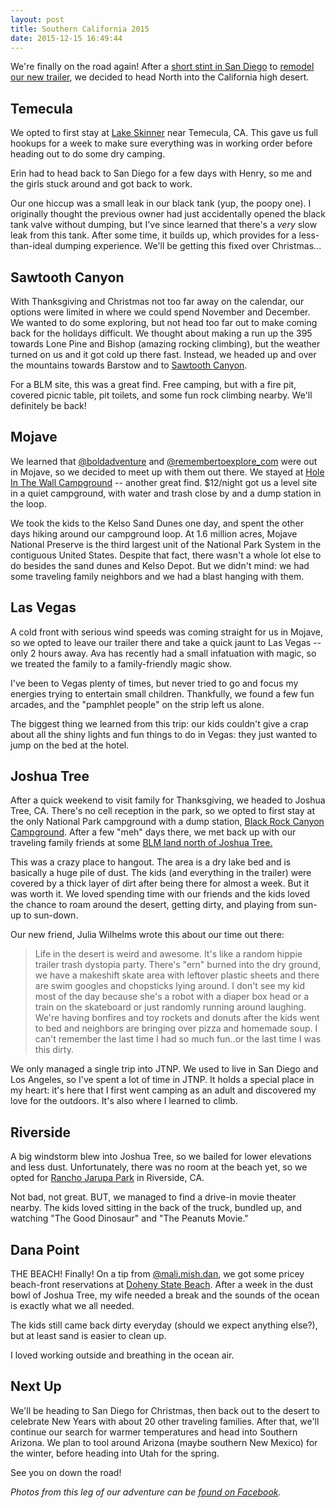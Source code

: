 ```yaml
---
layout: post
title: Southern California 2015
date: 2015-12-15 16:49:44
---
```


We're finally on the road again! After a [short stint in San Diego](/2015/10/05/the-long-and-short-of-it.html) to [remodel our new trailer](/2015/11/10/rv-remodel.html), we decided to head North into the California high desert.

## Temecula

 We opted to first stay at [Lake Skinner](https://www.campendium.com/lake-skinner-recreation-area) near Temecula, CA. This gave us full hookups for a week to make sure everything was in working order before heading out to do some dry camping.

Erin had to head back to San Diego for a few days with Henry, so me and the girls stuck around and got back to work.

Our one hiccup was a small leak in our black tank (yup, the poopy one). I originally thought the previous owner had just accidentally opened the black tank valve without dumping, but I've since learned that there's a *very* slow leak from this tank. After some time, it builds up, which provides for a less-than-ideal dumping experience. We'll be getting this fixed over Christmas...

## Sawtooth Canyon

With Thanksgiving and Christmas not too far away on the calendar, our options were limited in where we could spend November and December. We wanted to do some exploring, but not head too far out to make coming back for the holidays difficult.  We thought about making a run up the 395 towards Lone Pine and Bishop (amazing rocking climbing), but the weather turned on us and it got cold up there fast. Instead, we headed up and over the mountains towards Barstow and to [Sawtooth Canyon](https://www.campendium.com/sawtooth-canyon-campground).

For a BLM site, this was a great find. Free camping, but with a fire pit, covered picnic table, pit toilets, and some fun rock climbing nearby. We'll definitely be back!

## Mojave

We learned that [@boldadventure](https://instagram.com/boldadventure) and [@remembertoexplore_com](https://instagram.com/remembertoexplore_com) were out in Mojave, so we decided to meet up with them out there.  We stayed at [Hole In The Wall Campground](https://www.campendium.com/hole-in-the-wall-campground-mojave) -- another great find. $12/night got us a level site in a quiet campground, with water and trash close by and a dump station in the loop.

We took the kids to the Kelso Sand Dunes one day, and spent the other days hiking around our campground loop. At 1.6 million acres, Mojave National Preserve is the third largest unit of the National Park System in the contiguous United States. Despite that fact, there wasn't a whole lot else to do besides the sand dunes and Kelso Depot. But we didn't mind: we had some traveling family neighbors and we had a blast hanging with them.



## Las Vegas

A cold front with serious wind speeds was coming straight for us in Mojave, so we opted to leave our trailer there and take a quick jaunt to Las Vegas -- only 2 hours away. Ava has recently had a small infatuation with magic, so we treated the family to a family-friendly magic show.

I've been to Vegas plenty of times, but never tried to go and focus my energies trying to entertain small children. Thankfully, we found a few fun arcades, and the "pamphlet people" on the strip left us alone.

The biggest thing we learned from this trip: our kids couldn't give a crap about all the shiny lights and fun things to do in Vegas: they just wanted to jump on the bed at the hotel.

## Joshua Tree

After a quick weekend to visit family for Thanksgiving, we headed to Joshua Tree, CA. There's no cell reception in the park, so we opted to first stay at the only National Park campground with a dump station, [Black Rock Canyon Campground](https://www.campendium.com/black-rock-canyon-campground). After a few "meh" days there, we met back up with our traveling family friends at some [BLM land north of Joshua Tree.](https://www.campendium.com/joshua-tree-north)

This was a crazy place to hangout. The area is a dry lake bed and is basically a huge pile of dust. The kids (and everything in the trailer) were covered by a thick layer of dirt after being there for almost a week. But it was worth it. We loved spending time with our friends and the kids loved the chance to roam around the desert, getting dirty, and playing from sun-up to sun-down.

Our new friend, Julia Wilhelms wrote this about our time out there:

> Life in the desert is weird and awesome. It's like a random hippie trailer trash dystopia party. There's "ern" burned into the dry ground, we have a makeshift skate area with leftover plastic sheets and there are swim googles and chopsticks lying around. I don't see my kid most of the day because she's a robot with a diaper box head or a train on the skateboard or just randomly running around laughing. We're having bonfires and toy rockets and donuts after the kids went to bed and neighbors are bringing over pizza and homemade soup. I can't remember the last time I had so much fun..or the last time I was this dirty.


We only managed a single trip into JTNP. We used to live in San Diego and Los Angeles, so I've spent a lot of time in JTNP. It holds a special place in my heart: it's here that I first went camping as an adult and discovered my love for the outdoors. It's also where I learned to climb.


## Riverside

A big windstorm blew into Joshua Tree, so we bailed for lower elevations and less dust. Unfortunately, there was no room at the beach yet, so we opted for [Rancho Jarupa Park](https://www.campendium.com/rancho-jarupa-park) in Riverside, CA.

Not bad, not great. BUT, we managed to find a drive-in movie theater nearby. The kids loved sitting in the back of the truck, bundled up, and watching "The Good Dinosaur" and "The Peanuts Movie."

## Dana Point

THE BEACH! Finally! On a tip from [@mali.mish.dan](https://instagram.com/mali.mish.dan), we got some pricey beach-front reservations at [Doheny State Beach](https://www.campendium.com/doheny-state-beach). After a week in the dust bowl of Joshua Tree, my wife needed a break and the sounds of the ocean is exactly what we all needed.

The kids still came back dirty everyday (should we expect anything else?), but at least sand is easier to clean up.

I loved working outside and breathing in the ocean air.

## Next Up

We'll be heading to San Diego for Christmas, then back out to the desert to celebrate New Years with about 20 other traveling families. After that, we'll continue our search for warmer temperatures and head into Southern Arizona. We plan to tool around Arizona (maybe southern New Mexico) for the winter, before heading into Utah for the spring.

See you on down the road!


*Photos from this leg of our adventure can be [found on Facebook](https://www.facebook.com/media/set/?set=a.1682368678714530.1073741836.1480729742211759).*
